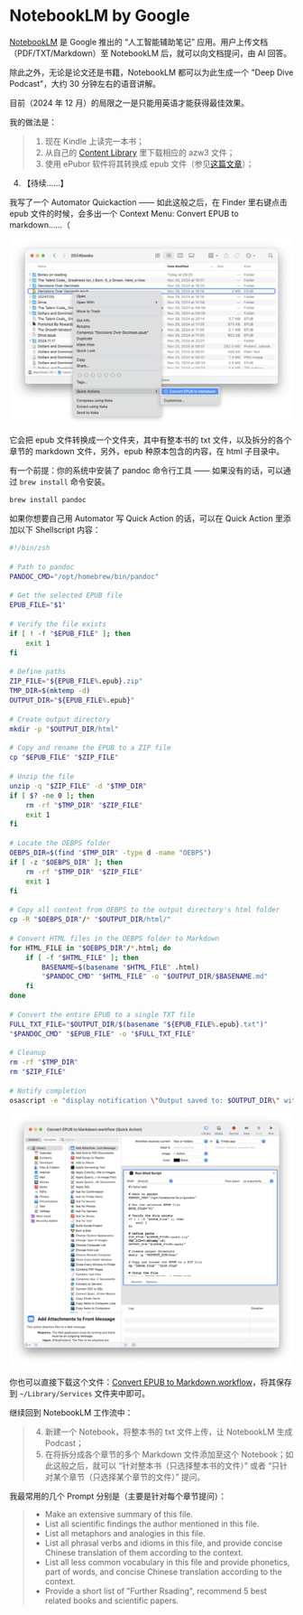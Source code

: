 # NotebookLM by Google

[NotebookLM](https://notebooklm.google.com) 是 Google 推出的 “人工智能辅助笔记” 应用。用户上传文档（PDF/TXT/Markdown）至 NotebookLM 后，就可以向文档提问，由 AI 回答。

除此之外，无论是论文还是书籍，NotebookLM 都可以为此生成一个 "Deep Dive Podcast"，大约 30 分钟左右的语音讲解。

目前（2024 年 12 月）的局限之一是只能用英语才能获得最佳效果。

我的做法是：

> 1. 现在 Kindle 上读完一本书；
> 2. 从自己的 [Content Library](https://www.amazon.com/hz/mycd/digital-console/contentlist/booksAll/dateDsc/) 里下载相应的 azw3 文件；
> 3. 使用 ePubor 软件将其转换成 epub 文件（参见[这篇文章](kindle.md)）；
4. 【待续……】

我写了一个 Automator Quickaction —— 如此这般之后，在 Finder 里右键点击 epub 文件的时候，会多出一个 Context Menu: Convert EPUB to markdown……（

![](images/quickaction-context-menu.png)

它会把 epub 文件转换成一个文件夹，其中有整本书的 txt 文件，以及拆分的各个章节的 markdown 文件，另外，epub 种原本包含的内容，在 html 子目录中。

有一个前提：你的系统中安装了 pandoc 命令行工具 —— 如果没有的话，可以通过 `brew install` 命令安装。

```bash
brew install pandoc
```

如果你想要自己用 Automator 写 Quick Action 的话，可以在 Quick Action 里添加以下 Shellscript 内容：

``` bash
#!/bin/zsh

# Path to pandoc
PANDOC_CMD="/opt/homebrew/bin/pandoc"

# Get the selected EPUB file
EPUB_FILE="$1"

# Verify the file exists
if [ ! -f "$EPUB_FILE" ]; then
    exit 1
fi

# Define paths
ZIP_FILE="${EPUB_FILE%.epub}.zip"
TMP_DIR=$(mktemp -d)
OUTPUT_DIR="${EPUB_FILE%.epub}"

# Create output directory
mkdir -p "$OUTPUT_DIR/html"

# Copy and rename the EPUB to a ZIP file
cp "$EPUB_FILE" "$ZIP_FILE"

# Unzip the file
unzip -q "$ZIP_FILE" -d "$TMP_DIR"
if [ $? -ne 0 ]; then
    rm -rf "$TMP_DIR" "$ZIP_FILE"
    exit 1
fi

# Locate the OEBPS folder
OEBPS_DIR=$(find "$TMP_DIR" -type d -name "OEBPS")
if [ -z "$OEBPS_DIR" ]; then
    rm -rf "$TMP_DIR" "$ZIP_FILE"
    exit 1
fi

# Copy all content from OEBPS to the output directory's html folder
cp -R "$OEBPS_DIR"/* "$OUTPUT_DIR/html/"

# Convert HTML files in the OEBPS folder to Markdown
for HTML_FILE in "$OEBPS_DIR"/*.html; do
    if [ -f "$HTML_FILE" ]; then
        BASENAME=$(basename "$HTML_FILE" .html)
        "$PANDOC_CMD" "$HTML_FILE" -o "$OUTPUT_DIR/$BASENAME.md"
    fi
done

# Convert the entire EPUB to a single TXT file
FULL_TXT_FILE="$OUTPUT_DIR/$(basename "${EPUB_FILE%.epub}.txt")"
"$PANDOC_CMD" "$EPUB_FILE" -o "$FULL_TXT_FILE"

# Cleanup
rm -rf "$TMP_DIR"
rm "$ZIP_FILE"

# Notify completion
osascript -e "display notification \"Output saved to: $OUTPUT_DIR\" with title \"EPUB Processor\""
```

![](images/quickaction-script.png)

你也可以直接下载这个文件：[Convert EPUB to Markdown.workflow](https://raw.githubusercontent.com/xiaolai/apple-computer-literacy/main/files/Convert%20EPUB%20to%20Markdown.workflow)，将其保存到 `~/Library/Services` 文件夹中即可。

继续回到 NotebookLM 工作流中：

> 4. 新建一个 Notebook，将整本书的 txt 文件上传，让 NotebookLM 生成 Podcast；
> 5. 在将拆分成各个章节的多个 Markdown 文件添加至这个 Notebook；如此这般之后，就可以 “针对整本书（只选择整本书的文件）” 或者 “只针对某个章节（只选择某个章节的文件）” 提问。

我最常用的几个 Prompt 分别是（主要是针对每个章节提问）：

> * Make an extensive summary of this file.
> * List all scientific findings the author mentioned in this file.
> * List all metaphors and analogies in this file.
> * List all phrasal verbs and idioms in this file, and provide concise Chinese translation of them according to the context.
> * List all less common vocabulary in this file and provide phonetics, part of words, and concise Chinese translation according to the context.
> * Provide a short list of "Further Rsading", recommend 5 best related books and scientific papers.


